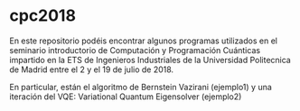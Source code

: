 # cpc2018
En este repositorio podéis encontrar algunos programas utilizados en el seminario
introductorio de Computación y Programación Cuánticas impartido en la 
ETS de Ingenieros Industriales de la Universidad Politecnica de Madrid entre 
el 2 y el 19 de julio de 2018.

En particular, están el algoritmo de Bernstein Vazirani (ejemplo1) y una iteración del 
VQE: Variational Quantum Eigensolver (ejemplo2)
